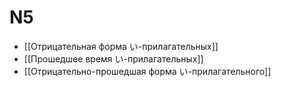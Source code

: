 # N5

- [[Отрицательная форма い-прилагательных]]
- [[Прошедшее время い-прилагательных]]
- [[Отрицательно-прошедшая форма い-прилагательного]]